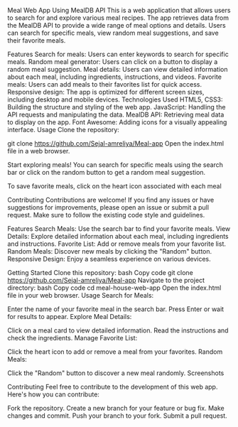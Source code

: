 Meal Web App Using MealDB API
This is a web application that allows users to search for and explore various meal recipes. The app retrieves data from the MealDB API to provide a wide range of meal options and details. Users can search for specific meals, view random meal suggestions, and save their favorite meals.

Features
Search for meals: Users can enter keywords to search for specific meals.
Random meal generator: Users can click on a button to display a random meal suggestion.
Meal details: Users can view detailed information about each meal, including ingredients, instructions, and videos.
Favorite meals: Users can add meals to their favorites list for quick access.
Responsive design: The app is optimized for different screen sizes, including desktop and mobile devices.
Technologies Used
HTML5, CSS3: Building the structure and styling of the web app.
JavaScript: Handling the API requests and manipulating the data.
MealDB API: Retrieving meal data to display on the app.
Font Awesome: Adding icons for a visually appealing interface.
Usage
Clone the repository:

git clone https://github.com/Sejal-amreliya/Meal-app
Open the index.html file in a web browser.

Start exploring meals! You can search for specific meals using the search bar or click on the random button to get a random meal suggestion.

To save favorite meals, click on the heart icon associated with each meal

Contributing
Contributions are welcome! If you find any issues or have suggestions for improvements, please open an issue or submit a pull request. Make sure to follow the existing code style and guidelines.

Features
Search Meals: Use the search bar to find your favorite meals. View Details: Explore detailed information about each meal, including ingredients and instructions. Favorite List: Add or remove meals from your favorite list. Random Meals: Discover new meals by clicking the "Random" button. Responsive Design: Enjoy a seamless experience on various devices.

Getting Started Clone this repository: bash Copy code git clone https://github.com/Sejal-amreliya/Meal-app Navigate to the project directory: bash Copy code cd meal-house-web-app Open the index.html file in your web browser. Usage Search for Meals:

Enter the name of your favorite meal in the search bar. Press Enter or wait for results to appear. Explore Meal Details:

Click on a meal card to view detailed information. Read the instructions and check the ingredients. Manage Favorite List:

Click the heart icon to add or remove a meal from your favorites. Random Meals:

Click the "Random" button to discover a new meal randomly. Screenshots

Contributing Feel free to contribute to the development of this web app. Here's how you can contribute:

Fork the repository. Create a new branch for your feature or bug fix. Make changes and commit. Push your branch to your fork. Submit a pull request.
